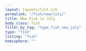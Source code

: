```yaml
---
layout: layouts/list.njk
permalink: "/fish/new/july/"
title: New Fish in July
body_class: fish
filter_by_tag: "type_fish_new_july"
type: "fish"
listing: "fish"
hemisphere: ""
---
```

